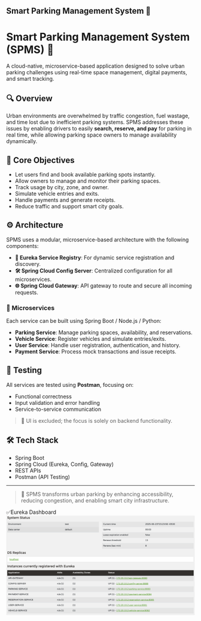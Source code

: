 ## **Smart Parking Management System 🚗**

# Smart Parking Management System (SPMS) 🚗

A cloud-native, microservice-based application designed to solve urban parking challenges using real-time space management, digital payments, and smart tracking.

## 🔍 Overview
Urban environments are overwhelmed by traffic congestion, fuel wastage, and time lost due to inefficient parking systems. SPMS addresses these issues by enabling drivers to easily **search, reserve, and pay** for parking in real time, while allowing parking space owners to manage availability dynamically.

## 🎯 Core Objectives
- Let users find and book available parking spots instantly.
- Allow owners to manage and monitor their parking spaces.
- Track usage by city, zone, and owner.
- Simulate vehicle entries and exits.
- Handle payments and generate receipts.
- Reduce traffic and support smart city goals.

## ⚙️ Architecture

SPMS uses a modular, microservice-based architecture with the following components:

- **🧭 Eureka Service Registry**: For dynamic service registration and discovery.
- **🛠️ Spring Cloud Config Server**: Centralized configuration for all microservices.
- **🌐 Spring Cloud Gateway**: API gateway to route and secure all incoming requests.

### 🧩 Microservices
Each service can be built using Spring Boot / Node.js / Python:
- **Parking Service**: Manage parking spaces, availability, and reservations.
- **Vehicle Service**: Register vehicles and simulate entries/exits.
- **User Service**: Handle user registration, authentication, and history.
- **Payment Service**: Process mock transactions and issue receipts.

## 🧪 Testing

All services are tested using **Postman**, focusing on:
- Functional correctness
- Input validation and error handling
- Service-to-service communication

> 📌 UI is excluded; the focus is solely on backend functionality.

## 🛠️ Tech Stack
- Spring Boot
- Spring Cloud (Eureka, Config, Gateway)
- REST APIs
- Postman (API Testing)

---

> 🚀 SPMS transforms urban parking by enhancing accessibility, reducing congestion, and enabling smart city infrastructure.

✅Eureka Dashboard
![Eureka Dashboard](./docs/screenshots/eureka_dashboard.png)
